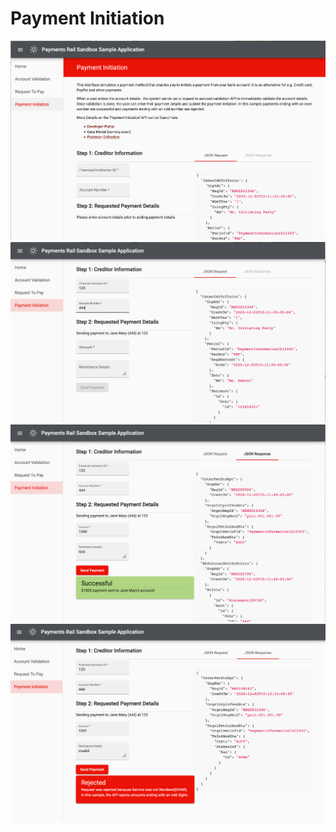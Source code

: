 # Payment Initiation

![Screenshot of initial Payment Initiation page](images/pay_init_initial.png)
![Screenshot of initial account details filled in](images/pay_init_acc_filled.png)
![Screenshot of initial successful Payment Initiation](images/pay_init_valid.png)
![Screenshot of initial successful Payment Initiation](images/pay_init_invalid.png)
